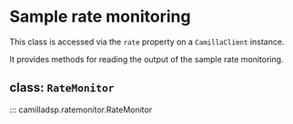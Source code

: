 # Sample rate monitoring
This class is accessed via the `rate` property on a `CamillaClient` instance.

It provides methods for reading the output of the sample rate monitoring.

##  class: `RateMonitor`
::: camilladsp.ratemonitor.RateMonitor
